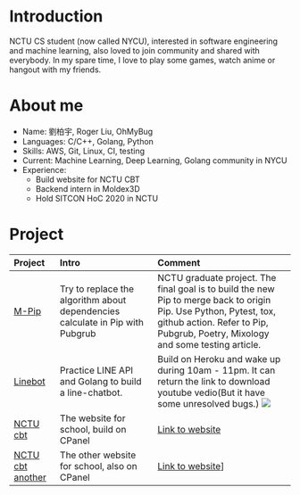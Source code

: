 # Introduction
NCTU CS student (now called NYCU), interested in software engineering and machine learning, also loved to join community and shared with everybody. In my spare time, I love to play some games, watch anime or hangout with my friends.

# About me
- Name: 劉柏宇, Roger Liu, OhMyBug
- Languages: C/C++, Golang, Python
- Skills: AWS, Git, Linux, CI, testing
- Current: Machine Learning, Deep Learning, Golang community in NYCU
- Experience:
	- Build website for NCTU CBT
	- Backend intern in Moldex3D
	- Hold SITCON HoC 2020 in NCTU

# Project
| Project | Intro | Comment |
| :--- | :----  | :---- |
| [M-Pip](https://github.com/OhMyBuggg/MixInPip) | Try to replace the algorithm about dependencies calculate in Pip with Pubgrub | NCTU graduate project. The final goal is to build the new Pip to merge back to origin Pip. Use Python, Pytest, tox, github action. Refer to Pip, Pubgrub, Poetry, Mixology and some testing article. |
| [Linebot](https://github.com/OhMyBuggg/LineBotTemplate) | Practice LINE API and Golang to build a line-chatbot. | Build on Heroku and wake up during 10am - 11pm. It can return the link to download youtube vedio(But it have some unresolved bugs.) ![](https://i.imgur.com/ybiyCPN.png) |
| [NCTU cbt](https://github.com/OhMyBuggg/nctulife) | The website for school, build on CPanel | [Link to website](https://pidcbt.nctu.edu.tw/) |
| [NCTU cbt another](https://github.com/jejewu/nctu_bio) | The other website for school, also on CPanel | [Link to website](https://cbt.nctu.edu.tw/#1)] | 



